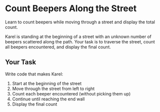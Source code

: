 # Count Beepers Along the Street
Learn to count beepers while moving through a street and display the total count.

Karel is standing at the beginning of a street with an unknown number of beepers scattered along the path. Your task is to traverse the street, count all beepers encountered, and display the final count.

## Your Task
Write code that makes Karel:
1. Start at the beginning of the street
2. Move through the street from left to right
3. Count each beeper encountered (without picking them up)
4. Continue until reaching the end wall
5. Display the final count
